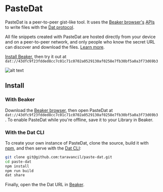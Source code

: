 # PasteDat

PasteDat is a peer-to-peer gist-like tool. It uses the
[Beaker browser's](https://beakerbrowser.com)
[APIs](https://beakerbrowser.com/docs/apis/) to write files with the
[Dat protocol](https://github.com/datproject/dat).

All file snippets created with PasteDat are hosted directly from your device
and on a peer-to-peer network, and only people who know the secret URL can
discover and download the files. [Learn more](https://beakerbrowser.com/docs/tutorials/share-files-secretly.html).

[Install Beaker](https://beakerbrowser.com/docs/install/), then try it out
at
`dat://43dfc9f23fdded8cc7c01c71c0702a0529130af0258e7fb30bf5a0a3f73d69b3`

![alt text](./demo.gif "PasteBin demo")

## Install

### With Beaker

Download the [Beaker browser](https://beakerbrowser.com/docs/install/), then
open PasteDat at
`dat://43dfc9f23fdded8cc7c01c71c0702a0529130af0258e7fb30bf5a0a3f73d69b3`.
To enable PasteDat while you're offline, save it to your Library in Beaker.

### With the Dat CLI

To create your own instance of PasteDat, clone the source, build it with
[npm](https://www.npmjs.com/), and then serve with the
[Dat CLI](https://github.com/datproject/dat/):

```bash
git clone git@github.com:taravancil/paste-dat.git
cd paste-dat
npm install
npm run build
dat share
```

Finally, open the the Dat URL in [Beaker](https://beakerbrowser.com).
